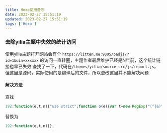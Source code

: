 ```yaml
---
title: Hexo使用备忘
date: 2023-02-27 15:51:19
updated: 2023-02-27 15:51:19
tags: ['Hexo']
---
```

### 去除yilia主题中失效的统计访问

使用yilia主题打开网站会有个 `https://litten.me:9005/badjs/?id=1&uin=xxxxxx` 的访问一直转圈，主题作者最后维护已经是N年前，这个统计链接也早已失效
查找了一下，代码在`/themes/yilia/source-src/js/report.js`，但这里是源码，实际使用的是编译后的文件，所以更改这里并不能解决问题

#### 解决方法

查找
```javascript
192:function(e,t,n){"use strict";function o(e){var t=new RegExp("(^|&)"+e+"=([^&]*)(&|$)","i"),n=window.location.search.substr(1).match(t);return null!=n?unescape(n[2]):null}var r=n(388);if(n(197),window.BJ_REPORT){BJ_REPORT.init({id:1}),BJ_REPORT.init({id:1,uin:window.location.origin,combo:0,delay:1e3,url:"//litten.me:9005/badjs/",ignore:[/Script error/i],random:1,repeat:5e5,onReport:function(e,t){},ext:{}});var i=window.location.host,a=top===window,u=!(/localhost/i.test(i)||/127.0.0.1/i.test(i)||/0.0.0.0/i.test(i));a&&u&&BJ_REPORT.report("yilia-"+window.location.host);var l=o("f"),c="yilia-from";l?(a&&BJ_REPORT.report("from-"+l),r.set(c,l)):document.referrer.indexOf(window.location.host)>=0?(l=r.get(c),l&&a&&BJ_REPORT.report("from-"+l)):r.remove(c)}e.exports={init:function(){}}},
```
替换为
```javascript
192:function(e,t,n){},
```